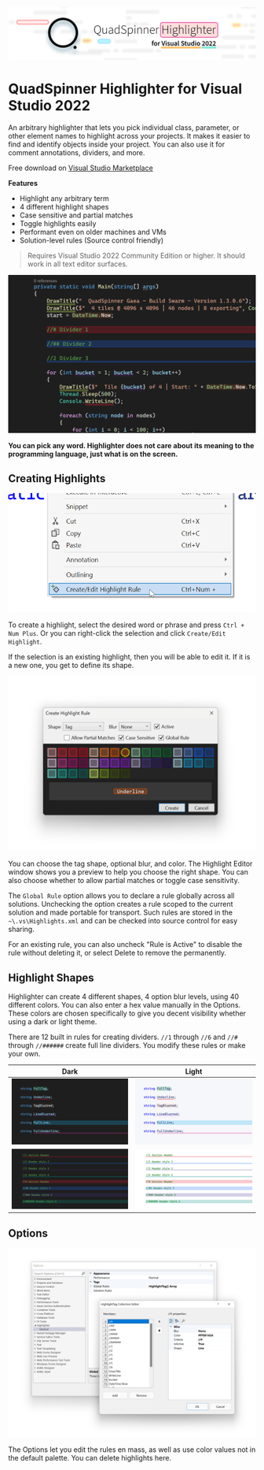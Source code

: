 ![](images/cover-git.png)

# QuadSpinner Highlighter for Visual Studio 2022

An arbitrary highlighter that lets you pick individual class, parameter, or other element names to highlight across your projects. It makes it easier to find and identify objects inside your project. You can also use it for comment annotations, dividers, and more.

Free download on [Visual Studio Marketplace](https://marketplace.visualstudio.com/items?itemName=DaxPandhi.Highlighter1)

**Features**
- Highlight any arbitrary term
- 4 different highlight shapes
- Case sensitive and partial matches
- Toggle highlights easily
- Performant even on older machines and VMs
- Solution-level rules (Source control friendly)

> Requires Visual Studio 2022 Community Edition or higher. It should work in all text editor surfaces.

![](images/example_code.png)

**You can pick any word. Highlighter does not care about its meaning to the programming language, just what is on the screen.**

## Creating Highlights

![](images/menu.png)

To create a highlight, select the desired word or phrase and press `Ctrl + Num Plus`. Or you can right-click the selection and click `Create/Edit Highlight`.

If the selection is an existing highlight, then you will be able to edit it. If it is a new one, you get to define its shape.

![](images/editor_new.png)

You can choose the tag shape, optional blur, and color. The Highlight Editor window shows you a preview to help you choose the right shape. You can also choose whether to allow partial matches or toggle case sensitivity.

The `Global Rule` option allows you to declare a rule globally across all solutions. Unchecking the option creates a rule scoped to the current solution and made portable for transport. Such rules are stored in the `~\.vs\Highlights.xml` and can be checked into source control for easy sharing.

For an existing rule, you can also uncheck "Rule is Active" to disable the rule without deleting it, or select Delete to remove the permanently.

## Highlight Shapes

Highlighter can create 4 different shapes, 4 option blur levels, using 40 different colors. You can also enter a hex value manually in the Options. These colors are chosen specifically to give you decent visibility whether using a dark or light theme.

There are 12 built in rules for creating dividers. `//1` through `//6` and `//#` through `//######` create full line dividers. You modify these rules or make your own.

| Dark | Light|
| --- | --- |
| ![](images/example_dark.png) | ![](images/example_light.png) | 
| ![](images/dividers_dark.png) | ![](images/dividers_light.png) |

## Options

![](images/options.png)

The Options let you edit the rules en mass, as well as use color values not in the default palette. You can delete highlights here.